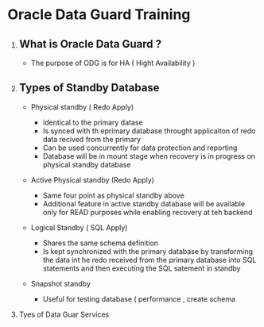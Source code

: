 # Oracle Data Guard Training

1. ## What is Oracle Data Guard ?

   - The purpose of ODG is for HA ( Hight Availability )

2. ## Types of Standby Database

   - Physical standby ( Redo Apply)

     - identical to the primary datase
     - Is synced with th eprimary database throught applicaiton of redo data recived from the primary
     - Can be used concurrently for data protection and reporting
     - Database will be in mount stage when recovery is in progress on physical standby database

   - Active Physical standby (Redo Apply)

     - Same four point as physical standby above
     - Additional feature in active standby database will be available only for READ purposes while enabling recovery at teh backend

   - Logical Standby ( SQL Apply)

     - Shares the same schema definition
     - Is kept synchronized with the primary database by transforming the data int he redo received from the primary database into SQL statements and then executing the SQL satement in standby

   - Snapshot standby
     - Useful for testing database ( performance , create schema

3. Tyes of Data Guar Services
